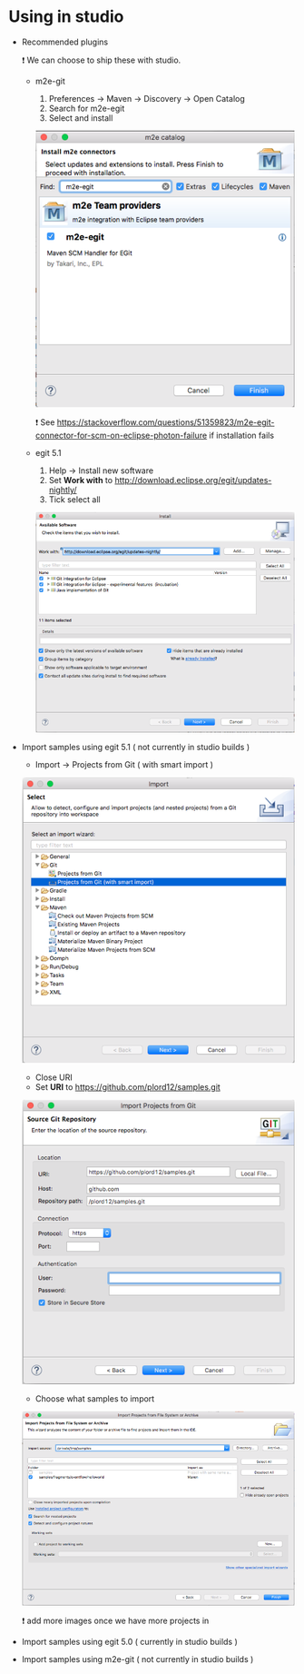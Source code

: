 # Using in studio


* Recommended plugins

    :heavy_exclamation_mark: We can choose to ship these with studio.
 
    * m2e-git
        1. Preferences -> Maven -> Discovery -> Open Catalog
        2. Search for m2e-egit
        3. Select and install

        ![m2e-egit](m2e-egit.png)

        :heavy_exclamation_mark: See https://stackoverflow.com/questions/51359823/m2e-egit-connector-for-scm-on-eclipse-photon-failure if installation fails

    * egit 5.1
        1. Help -> Install new software
        2. Set **Work with** to http://download.eclipse.org/egit/updates-nightly/
        3. Tick select all

        ![egit](egit.png)

* Import samples using egit 5.1 ( not currently in studio builds )

    * Import -> Projects from Git ( with smart import )

    ![smart import](smartimport.png)

    * Close URI
    * Set **URI** to https://github.com/plord12/samples.git

    ![Source git](sourcegit.png)

    * Choose what samples to import

    ![Select sample](selectsample.png)

    :heavy_exclamation_mark: add more images once we have more projects in

* Import samples using egit 5.0 ( currently in studio builds )

* Import samples using m2e-git ( not currently in studio builds )

